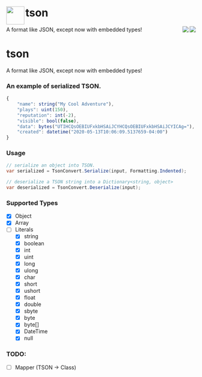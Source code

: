 # <img align="left" width="48" height="48" src="https://i.imgur.com/HS4N2PR.png" />tson
<img align="right" src="https://img.shields.io/nuget/v/tson.svg" /> <img align="right" src="https://img.shields.io/badge/license-MIT-blue.svg" />

A format like JSON, except now with embedded types!


# tson
A format like JSON, except now with embedded types!

### An example of serialized TSON.
```js
{
    "name": string("My Cool Adventure"),
    "plays": uint(150),
    "reputation": int(-2),
    "visible": bool(false),
    "data": bytes("UTIHCQsOEBIUFxkbHSAiJCYHCQsOEBIUFxkbHSAiJCYICAg="),
    "created": datetime("2020-05-13T10:06:09.5137659-04:00")
}
``` 

### Usage
```cs
// serialize an object into TSON.
var serialized = TsonConvert.Serialize(input, Formatting.Indented);

// deserialize a TSON string into a Dictionary<string, object>
var deserialized = TsonConvert.Deserialize(input);
```

### Supported Types
- [x] Object
- [x] Array
- [ ] Literals
  - [x] string
  - [x] boolean
  - [x] int
  - [x] uint
  - [x] long
  - [x] ulong
  - [x] char
  - [x] short
  - [x] ushort
  - [x] float
  - [x] double
  - [x] sbyte
  - [x] byte
  - [x] byte[]
  - [x] DateTime
  - [x] null
  
### TODO:
- [ ] Mapper (TSON -> Class)

